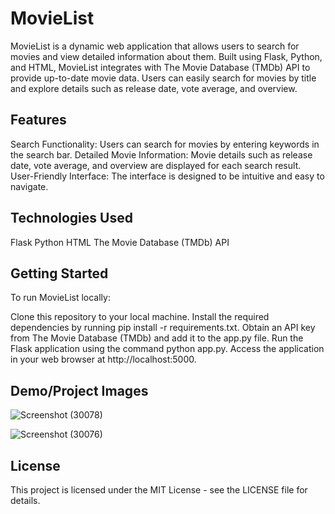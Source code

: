 # MovieList
MovieList is a dynamic web application that allows users to search for movies and view detailed information about them. Built using Flask, Python, and HTML, MovieList integrates with The Movie Database (TMDb) API to provide up-to-date movie data. Users can easily search for movies by title and explore details such as release date, vote average, and overview.

## Features
Search Functionality: Users can search for movies by entering keywords in the search bar.
Detailed Movie Information: Movie details such as release date, vote average, and overview are displayed for each search result.
User-Friendly Interface: The interface is designed to be intuitive and easy to navigate.

## Technologies Used
Flask
Python
HTML
The Movie Database (TMDb) API

## Getting Started

To run MovieList locally:

Clone this repository to your local machine.
Install the required dependencies by running pip install -r requirements.txt.
Obtain an API key from The Movie Database (TMDb) and add it to the app.py file.
Run the Flask application using the command python app.py.
Access the application in your web browser at http://localhost:5000.

## Demo/Project Images
![Screenshot (30078)](https://github.com/AmandaEvola/MovieList/assets/92234152/c42e7b3a-911b-4119-ae41-9ca9f6868ccc)




![Screenshot (30076)](https://github.com/AmandaEvola/MovieList/assets/92234152/aa240ed5-7fc0-4eff-a7a2-ffeaf05a8815)







## License
This project is licensed under the MIT License - see the LICENSE file for details.

